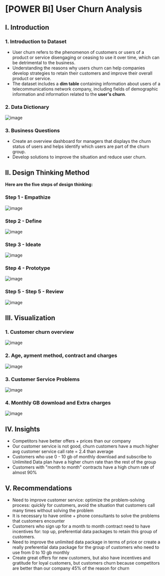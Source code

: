 # [POWER BI] User Churn Analysis
## I. Introduction
### 1. Introduction to Dataset
* User churn refers to the phenomenon of customers or users of a product or service disengaging or ceasing to use it over time, which can be detrimental to the business.
* Understanding the reasons why users churn can help companies develop strategies to retain their customers and improve their overall product or service.
* The dataset includes a **dim table** containing information about users of a telecommunications network company, including fields of demographic information and information related to the **user's churn**.
### 2. Data Dictionary
![image](https://user-images.githubusercontent.com/101726623/235169073-19d9f2bf-781c-4edf-902f-6182f0dbece6.png)
### 3. Business Questions
* Create an overview dashboard for managers that displays the churn status of users and helps identify which users are part of the churn group.
* Develop solutions to improve the situation and reduce user churn.
## II. Design Thinking Method
**Here are the five steps of design thinking:**
### Step 1 - Empathize
![image](https://user-images.githubusercontent.com/101726623/235357284-5e2e56fd-40c7-48c0-a52f-5a5dc8030405.png)

### Step 2 - Define
![image](https://user-images.githubusercontent.com/101726623/235358015-2a391a13-ec5f-421d-91b6-0df8b2af3fcf.png)

### Step 3 - Ideate
![image](https://user-images.githubusercontent.com/101726623/235357450-4dbcdbdf-eff6-4c30-8d54-799ff874ddcb.png)

### Step 4 - Prototype
![image](https://user-images.githubusercontent.com/101726623/235357373-b7f1802f-e3b8-459e-b1d9-244231c66c53.png)

### Step 5 - Step 5 - Review
![image](https://user-images.githubusercontent.com/101726623/235357385-b0d208b7-5f27-462a-9473-576e59efe14c.png)

## III. Visualization
### 1. Customer churn overview
![image](https://user-images.githubusercontent.com/101726623/235357781-bbcb4924-da08-4c5f-ae80-6be9e28d28d4.png)

### 2. Age, ayment method, contract and charges
![image](https://user-images.githubusercontent.com/101726623/235357989-ab6cd548-8070-4b53-836d-1a07bc8e708e.png)

### 3. Customer Service Problems
![image](https://user-images.githubusercontent.com/101726623/235357815-7d44f7a4-73e1-4f70-afed-72200abb5b21.png)

### 4. Monthly GB download and Extra charges
![image](https://user-images.githubusercontent.com/101726623/235357829-05f48376-a3c3-47a1-ac59-4aec3f451f77.png)

## IV. Insights
* Competitors have better offers + prices than our company
* Our customer service is not good, churn customers have a much higher avg customer service call rate = 2.4 than average
* Customers who use 0 - 10 gb of monthly download and subscribe to Unlimited Data plan have a higher churn rate than the rest of the group
* Customers with "month to month" contracts have a high churn rate of almost 90%
## V. Recommendations
* Need to improve customer service: optimize the problem-solving process: quickly for customers, avoid the situation that customers call many times without solving the problem
* It is necessary to have online + phone consultants to solve the problems that customers encounter
* Customers who sign up for a month to month contract need to have incentives for: top up, preferential data packages to retain this group of customers.
* Need to improve the unlimited data package in terms of price or create a really preferential data package for the group of customers who need to use from 0 to 10 gb monthly
* Create great offers for new customers, but also have incentives and gratitude for loyal customers, but customers churn because competitors are better than our company 45% of the reason for churn


